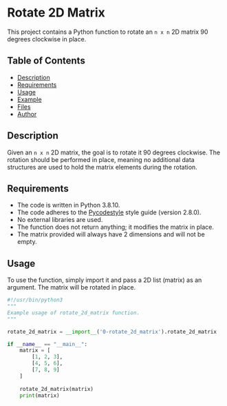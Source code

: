 # Rotate 2D Matrix

This project contains a Python function to rotate an `n x n` 2D matrix 90 degrees clockwise in place.

## Table of Contents
- [Description](#description)
- [Requirements](#requirements)
- [Usage](#usage)
- [Example](#example)
- [Files](#files)
- [Author](#author)

## Description

Given an `n x n` 2D matrix, the goal is to rotate it 90 degrees clockwise. The rotation should be performed in place, meaning no additional data structures are used to hold the matrix elements during the rotation.

## Requirements

- The code is written in Python 3.8.10.
- The code adheres to the [Pycodestyle](https://pycodestyle.pycqa.org/en/latest/) style guide (version 2.8.0).
- No external libraries are used.
- The function does not return anything; it modifies the matrix in place.
- The matrix provided will always have 2 dimensions and will not be empty.

## Usage

To use the function, simply import it and pass a 2D list (matrix) as an argument. The matrix will be rotated in place.

```python
#!/usr/bin/python3
"""
Example usage of rotate_2d_matrix function.
"""

rotate_2d_matrix = __import__('0-rotate_2d_matrix').rotate_2d_matrix

if __name__ == "__main__":
    matrix = [
        [1, 2, 3],
        [4, 5, 6],
        [7, 8, 9]
    ]
    
    rotate_2d_matrix(matrix)
    print(matrix)
